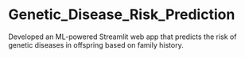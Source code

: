 # Genetic_Disease_Risk_Prediction
Developed an ML-powered Streamlit web app that predicts the risk of genetic diseases in offspring based on family history.
